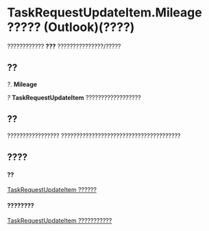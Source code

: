 
# TaskRequestUpdateItem.Mileage ????? (Outlook)(????)

???????????? **???** ???????????????/?????


## ??

 _?_. **Mileage**

 _?_ **TaskRequestUpdateItem** ??????????????????


## ??

????????????????? ???????????????????????????????????????


## ????


#### ??


[TaskRequestUpdateItem ??????](5bc407fe-b3f6-3e46-8b91-e2ed96292cec.md)
#### ????????


[TaskRequestUpdateItem ???????????](http://msdn.microsoft.com/library/f4a396b3-c2f7-68a7-efa7-877328a7fc21%28Office.15%29.aspx)